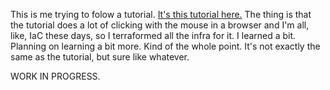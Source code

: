 This is me trying to folow a tutorial. [It's this tutorial here.](https://medium.com/@jacobdiamond/command-control-infrastructure-using-aws-cloudflare-and-mythic-part-1-d9b02354f7b2) The thing is that the tutorial does a lot of clicking with the mouse in a browser and I'm all, like, IaC these days, so I terraformed all the infra for it. I learned a bit. Planning on learning a bit more. Kind of the whole point. It's not exactly the same as the tutorial, but sure like whatever.

WORK IN PROGRESS.